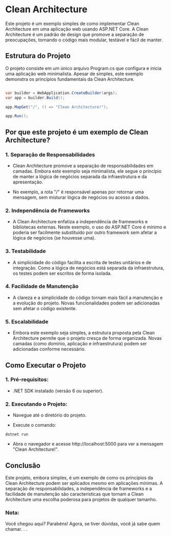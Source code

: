 # Clean Architecture
Este projeto é um exemplo simples de como implementar Clean Architecture em uma aplicação web usando ASP.NET Core. A Clean Architecture é um padrão de design que promove a separação de preocupações, tornando o código mais modular, testável e fácil de manter.

## Estrutura do Projeto
O projeto consiste em um único arquivo Program.cs que configura e inicia uma aplicação web minimalista. Apesar de simples, este exemplo demonstra os princípios fundamentais da Clean Architecture.

``` csharp

var builder = WebApplication.CreateBuilder(args);
var app = builder.Build();

app.MapGet("/", () => "Clean Architecture!");

app.Run();
```

## Por que este projeto é um exemplo de Clean Architecture?
### 1. Separação de Responsabilidades
- Clean Architecture promove a separação de responsabilidades em camadas. Embora este exemplo seja minimalista, ele segue o princípio de manter a lógica de negócios separada da infraestrutura e da apresentação.

- No exemplo, a rota "/" é responsável apenas por retornar uma mensagem, sem misturar lógica de negócios ou acesso a dados.

### 2. Independência de Frameworks
- A Clean Architecture enfatiza a independência de frameworks e bibliotecas externas. Neste exemplo, o uso do ASP.NET Core é mínimo e poderia ser facilmente substituído por outro framework sem afetar a lógica de negócios (se houvesse uma).

### 3. Testabilidade
- A simplicidade do código facilita a escrita de testes unitários e de integração. Como a lógica de negócios está separada da infraestrutura, os testes podem ser escritos de forma isolada.

### 4. Facilidade de Manutenção
- A clareza e a simplicidade do código tornam mais fácil a manutenção e a evolução do projeto. Novas funcionalidades podem ser adicionadas sem afetar o código existente.

### 5. Escalabilidade
- Embora este exemplo seja simples, a estrutura proposta pela Clean Architecture permite que o projeto cresça de forma organizada. Novas camadas (como domínio, aplicação e infraestrutura) podem ser adicionadas conforme necessário.

## Como Executar o Projeto
### 1. Pré-requisitos:

- .NET SDK instalado (versão 6 ou superior).

### 2. Executando o Projeto:

- Navegue até o diretório do projeto.

- Execute o comando:

``` dotnet run ```
- Abra o navegador e acesse http://localhost:5000 para ver a mensagem "Clean Architecture!".

## Conclusão
Este projeto, embora simples, é um exemplo de como os princípios da Clean Architecture podem ser aplicados mesmo em aplicações mínimas. A separação de responsabilidades, a independência de frameworks e a facilidade de manutenção são características que tornam a Clean Architecture uma escolha poderosa para projetos de qualquer tamanho.

### Nota: 
Você chegou aqui? Parabéns! Agora, se tiver dúvidas, você já sabe quem chamar. . .
